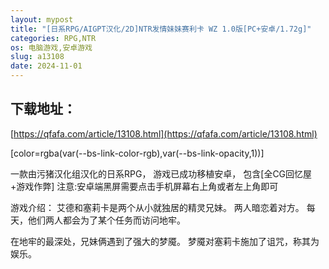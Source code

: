 ```yaml
---
layout: mypost
title: "[日系RPG/AIGPT汉化/2D]NTR发情妹妹赛利卡 WZ 1.0版[PC+安卓/1.72g]"
categories: RPG,NTR
os: 电脑游戏,安卓游戏
slug: a13108
date: 2024-11-01
---
```


## 下载地址：

[https://qfafa.com/article/13108.html](https://qfafa.com/article/13108.html)

\[color=rgba(var(--bs-link-color-rgb),var(--bs-link-opacity,1))\]

一款由污猪汉化组汉化的日系RPG，
游戏已成功移植安卓，
包含\[全CG回忆屋+游戏作弊\]
注意:安卓端黑屏需要点击手机屏幕右上角或者左上角即可

游戏介绍：
艾德和塞莉卡是两个从小就独居的精灵兄妹。
两人暗恋着对方。
每天，他们两人都会为了某个任务而访问地牢。

在地牢的最深处，兄妹俩遇到了强大的梦魇。
梦魇对塞莉卡施加了诅咒，称其为娱乐。